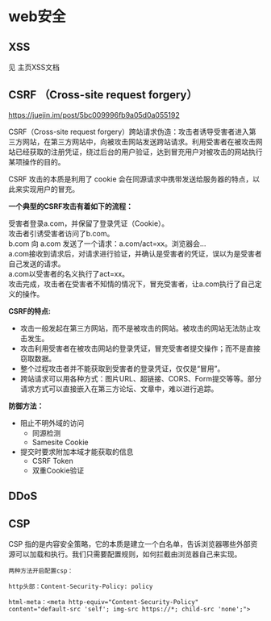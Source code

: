 # web安全

## XSS

见 主页XSS文档

## CSRF （Cross-site request forgery）

<https://juejin.im/post/5bc009996fb9a05d0a055192>

CSRF（Cross-site request forgery）跨站请求伪造：攻击者诱导受害者进入第三方网站，在第三方网站中，向被攻击网站发送跨站请求。利用受害者在被攻击网站已经获取的注册凭证，绕过后台的用户验证，达到冒充用户对被攻击的网站执行某项操作的目的。

CSRF 攻击的本质是利用了 cookie 会在同源请求中携带发送给服务器的特点，以此来实现用户的冒充。

**一个典型的CSRF攻击有着如下的流程：**

受害者登录a.com，并保留了登录凭证（Cookie）。  
攻击者引诱受害者访问了b.com。  
b.com 向 a.com 发送了一个请求：a.com/act=xx。浏览器会…  
a.com接收到请求后，对请求进行验证，并确认是受害者的凭证，误以为是受害者自己发送的请求。  
a.com以受害者的名义执行了act=xx。  
攻击完成，攻击者在受害者不知情的情况下，冒充受害者，让a.com执行了自己定义的操作。  

**CSRF的特点:**

- 攻击一般发起在第三方网站，而不是被攻击的网站。被攻击的网站无法防止攻击发生。  
- 攻击利用受害者在被攻击网站的登录凭证，冒充受害者提交操作；而不是直接窃取数据。  
- 整个过程攻击者并不能获取到受害者的登录凭证，仅仅是“冒用”。  
- 跨站请求可以用各种方式：图片URL、超链接、CORS、Form提交等等。部分请求方式可以直接嵌入在第三方论坛、文章中，难以进行追踪。

**防御方法：**

- 阻止不明外域的访问
  - 同源检测
  - Samesite Cookie
- 提交时要求附加本域才能获取的信息
  - CSRF Token
  - 双重Cookie验证

## DDoS

## CSP

CSP 指的是内容安全策略，它的本质是建立一个白名单，告诉浏览器哪些外部资源可以加载和执行。我们只需要配置规则，如何拦截由浏览器自己来实现。

```
两种方法开启配置csp：

http头部：Content-Security-Policy: policy

html-meta：<meta http-equiv="Content-Security-Policy" content="default-src 'self'; img-src https://*; child-src 'none';">
```
